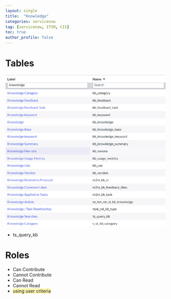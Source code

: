 ```yaml
---
layout: single
title:  "Knowledge"
categories: servicenow
tag: [servicenow, ITSM, CIS]
toc: true
author_profile: false
---
```


# Tables

![image-20240116164150333](https://github.com/Moon-NaRi/Moon-Nari.github.io/blob/4b2f37ea9aea4b1b5ba064ed431cd8f95bfc0a92/images/2024-01-16-servicenow3/image-20240116164150333.png?raw=true)

- ts_query_kb



# Roles

- Can Contribute
- Cannot Contribute
- Can Read
- Cannot Read
- <span style='background-color: #fff5b1'>using user criteria</span>
